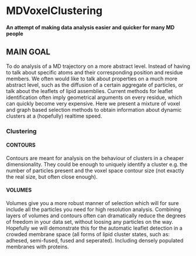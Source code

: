# MDVoxelClustering 
#### An attempt of making data analysis easier and quicker for many MD people

## MAIN GOAL
To do analysis of a MD trajectory on a more abstract level. Instead of having to talk about specific atoms and their corresponding position and residue members. We often would like to talk about properties on a much more abstract level, such as the diffusion of a certain aggregate of particles, or talk about the leaflets of lipid assemblies. Current methods for leaflet identification often imply geometrical arguments  on every residue, which can quickly become very expensive. Here we present a mixture of voxel and graph based selection methods to obtain information about dynamic clusters at a (hopefully) realtime speed.

### Clustering
#### CONTOURS
Contours are meant for analysis on the behaviour of clusters in a cheaper dimensionality. They could be enough to uniquely identify a cluster e.g. the number of particles present and the voxel space contour size (not exactly the real size, but often close enough).

#### VOLUMES
Volumes give you a more robust manner of selection which will for sure include all the particles you need for high resolution analysis. Combining layers of volumes and contours often can dramatically reduce the degrees of freedom in your data set, without loosing any particles on the way. Hopefully we will demonstrate this for the automatic leaflet detection in a crowded membrane space (all forms of lipid cluster states, such as: adhesed, semi-fused, fused and seperated). Including densely populated membranes with proteins. 

